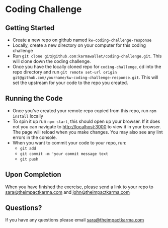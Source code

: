 # Coding Challenge

## Getting Started
- Create a new repo on github named `kw-coding-challenge-response`
- Locally, create a new directory on your computer for this coding challenge
- Run `git clone git@github.com:karmawallet/coding-challenge.git`. This will clone down the coding challenge.
- Once you have the locally cloned repo for `coding-challenge`, cd into the repo directory and run `git remote set-url origin git@github.com/yourname/kw-coding-challenge-response.git`. This will set the upstream for your code to the repo you created. 

## Running the Code

- Once you've created your remote repo copied from this repo, run `npm install` locally
- To spin it up run `npm start`, this should open up your browser. If it does not you can navigate to [http://localhost:3000](http://localhost:3000) to view it in your browser. The page will reload when you make changes. You may also see any lint errors in the console.
- When you want to commit your code to your repo, run:
  - `git add`
  - `git commit -m 'your commit message text`
  - `git push`

## Upon Completion

When you have finished the exercise, please send a link to your repo to sara@theimpactkarma.com and john@theimpactkarma.com

## Questions?

If you have any questions please email sara@theimpactkarma.com

